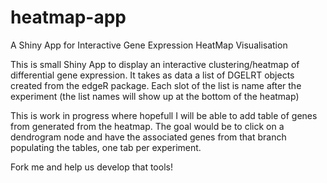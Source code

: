 heatmap-app
===========

A Shiny App for Interactive Gene Expression HeatMap Visualisation

This is small Shiny App to display an interactive clustering/heatmap of differential gene expression. It takes as
data a list of DGELRT objects created from the edgeR package. Each slot of the list is name after the experiment
(the list names will show up at the bottom of the heatmap)

This is work in progress where hopefull I will be able to add table of genes from generated from the heatmap. The 
goal would be to click on a dendrogram node and have the associated genes from that branch populating the tables, one 
tab per experiment.

Fork me and help us develop that tools!
